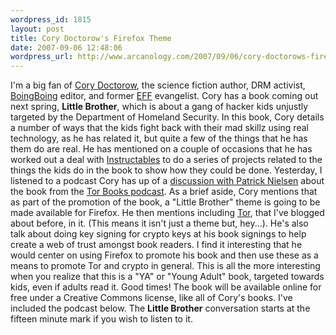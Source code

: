 ```yaml
--- 
wordpress_id: 1815
layout: post
title: Cory Doctorow's Firefox Theme
date: 2007-09-06 12:48:06
wordpress_url: http://www.arcanology.com/2007/09/06/cory-doctorows-firefox-theme/
---
```

I'm a big fan of <a href="http://www.craphound.com">Cory Doctorow</a>, the science fiction author, DRM activist, <a href="http://www.boingboing.net">BoingBoing</a> editor, and former <a href="http://www.eff.org">EFF</a> evangelist. Cory has a book coming out next spring, <strong>Little Brother</strong>, which is about a gang of hacker kids unjustly targeted by the Department of Homeland Security. In this book, Cory details a number of ways that the kids fight back with their mad skillz using real technology, as he has related it, but quite a few of the things that he has them do are real. He has mentioned on a couple of occasions that he has worked out a deal with <a href="http://www.instructables.com/">Instructables</a> to do a series of projects related to the things the kids do in the book to show how they could be done. Yesterday, I listened to a podcast Cory has up of a <a href="http://craphound.com/?p=1888">discussion with Patrick Nielsen</a> about the book from the <a href="http://www.tor-forge.com/podcasts">Tor Books podcast</a>. As a brief aside, Cory mentions that as part of the promotion of the book, a "Little Brother" theme is going to be made available for Firefox. He then mentions including <a href="http://tor.eff.org">Tor</a>, that I've blogged about before, in it. (This means it isn't just a theme but, hey...). He's also talk about doing key signing for crypto keys at his book signings to help create a web of trust amongst book readers. I find it interesting that he would center on using Firefox to promote his book and then use these as a means to promote Tor and crypto in general. This is all the more interesting when you realize that this is a "YA" or "Young Adult" book, targeted towards kids, even if adults read it. Good times! The book will be available online for free under a Creative Commons license, like all of Cory's books. I've included the podcast below. The <strong>Little Brother</strong> conversation starts at the fifteen minute mark if you wish to listen to it.